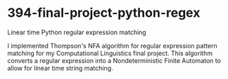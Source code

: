 # 394-final-project-python-regex
Linear time Python regular expression matching

I implemented Thompson's NFA algorithm for regular expression pattern matching for my Computational Linguistics final project.
This algorithm converts a regular expression into a Nondeterministic Finite Automaton to allow for linear time string matching.
